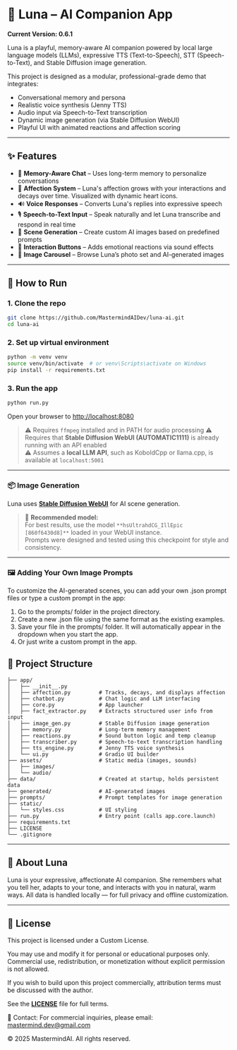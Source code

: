 # 💖 Luna – AI Companion App

**Current Version: 0.6.1**

Luna is a playful, memory-aware AI companion powered by local large language models (LLMs), expressive TTS (Text-to-Speech), STT (Speech-to-Text), and Stable Diffusion image generation.

This project is designed as a modular, professional-grade demo that integrates:
- Conversational memory and persona
- Realistic voice synthesis (Jenny TTS)
- Audio input via Speech-to-Text transcription
- Dynamic image generation (via Stable Diffusion WebUI)
- Playful UI with animated reactions and affection scoring

---

## ✨ Features

- 🧠 **Memory-Aware Chat** – Uses long-term memory to personalize conversations
- 💖 **Affection System** – Luna's affection grows with your interactions and decays over time. Visualized with dynamic heart icons.
- 🔊 **Voice Responses** – Converts Luna's replies into expressive speech
- 🎙️ **Speech-to-Text Input** – Speak naturally and let Luna transcribe and respond in real time
- 🎨 **Scene Generation** – Create custom AI images based on predefined prompts
- 💬 **Interaction Buttons** – Adds emotional reactions via sound effects 
- 📸 **Image Carousel** – Browse Luna’s photo set and AI-generated images

---

## 🚀 How to Run

### 1. Clone the repo
```bash
git clone https://github.com/MastermindAIDev/luna-ai.git
cd luna-ai
```

### 2. Set up virtual environment
```bash
python -m venv venv
source venv/bin/activate  # or venv\Scripts\activate on Windows
pip install -r requirements.txt
```

### 3. Run the app
```bash
python run.py
```
Open your browser to [http://localhost:8080](http://localhost:8080)

> ⚠️ Requires `ffmpeg` installed and in PATH for audio processing
> ⚠️ Requires that **Stable Diffusion WebUI (AUTOMATIC1111)** is already running with an API enabled  
> ⚠️ Assumes a **local LLM API**, such as KoboldCpp or llama.cpp, is available at `localhost:5001`
---
### 📦 Image Generation

Luna uses [**Stable Diffusion WebUI**](https://github.com/AUTOMATIC1111/stable-diffusion-webui) for AI scene generation.

> 🔧 **Recommended model:**  
> For best results, use the model `**hsUltrahdCG_IllEpic [860f6430d8]**` loaded in your WebUI instance.  
> Prompts were designed and tested using this checkpoint for style and consistency.
---

### 🖼️ Adding Your Own Image Prompts

To customize the AI-generated scenes, you can add your own .json prompt files or type a custom prompt in the app:

1. Go to the prompts/ folder in the project directory.
2. Create a new .json file using the same format as the existing examples.
3. Save your file in the prompts/ folder. It will automatically appear in the dropdown when you start the app.
4. Or just write a custom prompt in the app.

## 📁 Project Structure
```
├── app/
│   ├── __init__.py
│   ├── affection.py         # Tracks, decays, and displays affection
│   ├── chatbot.py           # Chat logic and LLM interfacing
│   ├── core.py              # App launcher
│   ├── fact_extractor.py    # Extracts structured user info from input
│   ├── image_gen.py         # Stable Diffusion image generation
│   ├── memory.py            # Long-term memory management
│   ├── reactions.py         # Sound button logic and temp cleanup
│   ├── transcriber.py       # Speech-to-text transcription handling
│   ├── tts_engine.py        # Jenny TTS voice synthesis
│   └── ui.py                # Gradio UI builder
├── assets/                  # Static media (images, sounds)
│   ├── images/
│   └── audio/
├── data/                    # Created at startup, holds persistent data
├── generated/               # AI-generated images
├── prompts/                 # Prompt templates for image generation
├── static/
│   └── styles.css           # UI styling
├── run.py                   # Entry point (calls app.core.launch)
├── requirements.txt
├── LICENSE
└── .gitignore

```

---

## 🤍 About Luna
Luna is your expressive, affectionate AI companion. She remembers what you tell her, adapts to your tone, and interacts with you in natural, warm ways. All data is handled locally — for full privacy and offline customization.

---

## 📄 License

This project is licensed under a Custom License.

You may use and modify it for personal or educational purposes only.
Commercial use, redistribution, or monetization without explicit permission is not allowed.

If you wish to build upon this project commercially, attribution terms must be discussed with the author.

See the [**LICENSE**](LICENSE) file for full terms.

📩 Contact: For commercial inquiries, please email: mastermind.dev@gmail.com

© 2025 MastermindAI. All rights reserved.
